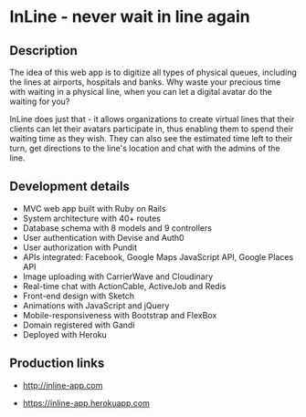 <h1>InLine - never wait in line again</h1>

<h2>Description</h2>
The idea of this web app is to digitize all types of physical queues, including the lines at airports, hospitals and banks. Why waste your precious time with waiting in a physical line, when you can let a digital avatar do the waiting for you?

InLine does just that - it allows organizations to create virtual lines that their clients can let their avatars participate in, thus enabling them to spend their waiting time as they wish. They can also see the estimated time left to their turn, get directions to the line's location and chat with the admins of the line.

<h2>Development details</h2>
<ul>
  <li>MVC web app built with Ruby on Rails</li>
  <li>System architecture with 40+ routes</li>
  <li>Database schema with 8 models and 9 controllers</li>
  <li>User authentication with Devise and Auth0</li>
  <li>User authorization with Pundit</li>
  <li>APIs integrated: Facebook, Google Maps JavaScript API, Google Places API</li>
  <li>Image uploading with CarrierWave and Cloudinary</li>
  <li>Real-time chat with ActionCable, ActiveJob and Redis</li>
  <li>Front-end design with Sketch</li>
  <li>Animations with JavaScript and jQuery</li>
  <li>Mobile-responsiveness with Bootstrap and FlexBox</li>
  <li>Domain registered with Gandi</li>
  <li>Deployed with Heroku</li>
</ul>

<h2>Production links</h2>
<ul>
  <li><a href="http://inline-app.com" target="_blank"><p>http://inline-app.com</p></a></li>
  <li><a href="https://inline-app.herokuapp.com" target="_blank"><p>https://inline-app.herokuapp.com</p></a></li>
</ul>

